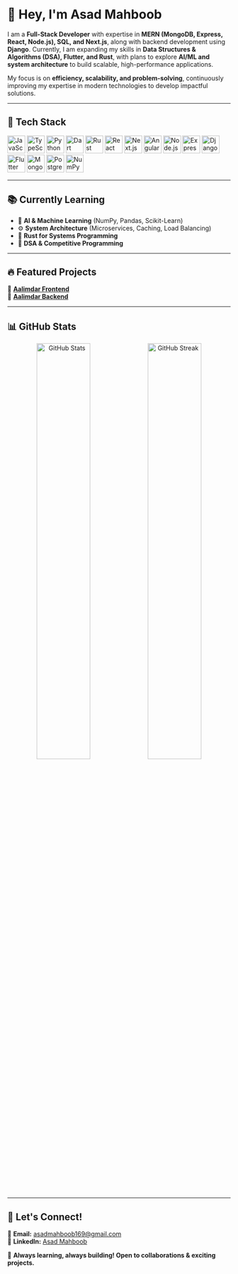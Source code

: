 # 👋 Hey, I'm **Asad Mahboob**  

I am a **Full-Stack Developer** with expertise in **MERN (MongoDB, Express, React, Node.js), SQL, and Next.js**, along with backend development using **Django**. Currently, I am expanding my skills in **Data Structures & Algorithms (DSA), Flutter, and Rust**, with plans to explore **AI/ML and system architecture** to build scalable, high-performance applications.  

My focus is on **efficiency, scalability, and problem-solving**, continuously improving my expertise in modern technologies to develop impactful solutions.  

---

## 🚀 **Tech Stack**  
<p align="left"> <img src="https://cdn.jsdelivr.net/gh/devicons/devicon/icons/javascript/javascript-original.svg" alt="JavaScript" width="40" height="40"/> <img src="https://cdn.jsdelivr.net/gh/devicons/devicon/icons/typescript/typescript-original.svg" alt="TypeScript" width="40" height="40"/> <img src="https://cdn.jsdelivr.net/gh/devicons/devicon/icons/python/python-original.svg" alt="Python" width="40" height="40"/> <img src="https://cdn.jsdelivr.net/gh/devicons/devicon/icons/dart/dart-original.svg" alt="Dart" width="40" height="40"/> <img src="https://upload.wikimedia.org/wikipedia/commons/d/d5/Rust_programming_language_black_logo.svg" alt="Rust" width="40" height="40"/> <img src="https://cdn.jsdelivr.net/gh/devicons/devicon/icons/react/react-original.svg" alt="React" width="40" height="40"/> <img src="https://cdn.jsdelivr.net/gh/devicons/devicon/icons/nextjs/nextjs-original.svg" alt="Next.js" width="40" height="40"/> <img src="https://cdn.jsdelivr.net/gh/devicons/devicon/icons/angularjs/angularjs-original.svg" alt="Angular" width="40" height="40"/> <img src="https://cdn.jsdelivr.net/gh/devicons/devicon/icons/nodejs/nodejs-original.svg" alt="Node.js" width="40" height="40"/> <img src="https://cdn.jsdelivr.net/gh/devicons/devicon/icons/express/express-original.svg" alt="Express.js" width="40" height="40"/> <img src="https://cdn.jsdelivr.net/gh/devicons/devicon/icons/django/django-plain.svg" alt="Django" width="40" height="40"/> <img src="https://cdn.jsdelivr.net/gh/devicons/devicon/icons/flutter/flutter-original.svg" alt="Flutter" width="40" height="40"/> <img src="https://cdn.jsdelivr.net/gh/devicons/devicon/icons/mongodb/mongodb-original.svg" alt="MongoDB" width="40" height="40"/> <img src="https://cdn.jsdelivr.net/gh/devicons/devicon/icons/postgresql/postgresql-original.svg" alt="PostgreSQL" width="40" height="40"/> <img src="https://upload.wikimedia.org/wikipedia/commons/3/31/NumPy_logo_2020.svg" alt="NumPy" width="40" height="40"/> </p>

---

## 📚 **Currently Learning**  
- 🚀 **AI & Machine Learning** (NumPy, Pandas, Scikit-Learn)  
- ⚙️ **System Architecture** (Microservices, Caching, Load Balancing)  
- 🦀 **Rust for Systems Programming**  
- 🎯 **DSA & Competitive Programming**  

---

## 🔥 **Featured Projects**  
📌 [**Aalimdar Frontend**](https://github.com/Asad-Mahboob/aalimdar-frontend)  
📌 [**Aalimdar Backend**](https://github.com/Asad-Mahboob/aalimdar-backend)  

---

## 📊 **GitHub Stats**  
<p align="center">
  <img src="https://github-readme-stats.vercel.app/api?username=Asad-Mahboob&show_icons=true&theme=radical" alt="GitHub Stats" width="49%"/>
  <img src="https://github-readme-streak-stats.herokuapp.com/?user=Asad-Mahboob&theme=radical" alt="GitHub Streak" width="49%"/>
</p>


---

## 🌟 **Let's Connect!**  
📧 **Email:** [asadmahboob169@gmail.com](mailto:asadmahboob169@gmail.com)  
💼 **LinkedIn:** [Asad Mahboob](https://www.linkedin.com/in/asad-mahboob-undefined-246b3b300)  

🚀 **Always learning, always building! Open to collaborations & exciting projects.**  
